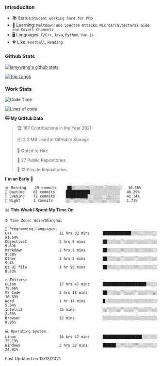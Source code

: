 ### Introduciton

- 📚 Status:`Student working hard for PhD`
- 🔎 Learning: `Meltdown and Spectre Attacks`, `Microarchitectural Side and Covert Channels`
- 🖥️ Languages: `C/C++`, `Java`, `Python`, `Vue.js`
- ⚽ Like: `Football`, `Reading`

### Github Stats

[![iamywang's github stats](https://github-readme-stats.vercel.app/api?username=iamywang&count_private=true&show_icons=true)]()

[![Top Langs](https://github-readme-stats.vercel.app/api/top-langs/?username=iamywang&layout=compact)]()

### Work Stats

<!--START_SECTION:waka-->
![Code Time](http://img.shields.io/badge/Code%20Time-26%20hrs%2026%20mins-blue)

![Lines of code](https://img.shields.io/badge/From%20Hello%20World%20I%27ve%20Written-538%20Thousand%20lines%20of%20code-blue)

**🐱 My GitHub Data** 

> 🏆 167 Contributions in the Year 2021
 > 
> 📦 2.2 MB Used in GitHub's Storage 
 > 
> 💼 Opted to Hire
 > 
> 📜 27 Public Repositories 
 > 
> 🔑 12 Private Repositories  
 > 
**I'm an Early 🐤** 

```text
🌞 Morning    19 commits     ██░░░░░░░░░░░░░░░░░░░░░░░   10.86% 
🌆 Daytime    81 commits     ███████████░░░░░░░░░░░░░░   46.29% 
🌃 Evening    72 commits     ██████████░░░░░░░░░░░░░░░   41.14% 
🌙 Night      3 commits      ░░░░░░░░░░░░░░░░░░░░░░░░░   1.71%

```


📊 **This Week I Spent My Time On** 

```text
⌚︎ Time Zone: Asia/Shanghai

💬 Programming Languages: 
C++                      11 hrs 32 mins      █████████████░░░░░░░░░░░░   51.64% 
ObjectiveC               2 hrs 9 mins        ██░░░░░░░░░░░░░░░░░░░░░░░   9.69% 
Markdown                 2 hrs 8 mins        ██░░░░░░░░░░░░░░░░░░░░░░░   9.58% 
Other                    2 hrs 5 mins        ██░░░░░░░░░░░░░░░░░░░░░░░   9.4% 
Qt UI file               1 hr 58 mins        ██░░░░░░░░░░░░░░░░░░░░░░░   8.83%

🔥 Editors: 
CLion                    17 hrs 47 mins      ████████████████████░░░░░   79.66% 
VS Code                  2 hrs 18 mins       ██░░░░░░░░░░░░░░░░░░░░░░░   10.33% 
Word                     1 hr 14 mins        █░░░░░░░░░░░░░░░░░░░░░░░░   5.54% 
IntelliJ                 35 mins             ░░░░░░░░░░░░░░░░░░░░░░░░░   2.63% 
Browser                  12 mins             ░░░░░░░░░░░░░░░░░░░░░░░░░   0.95%

💻 Operating System: 
Linux                    16 hrs 47 mins      ██████████████████░░░░░░░   75.19% 
Windows                  5 hrs 32 mins       ██████░░░░░░░░░░░░░░░░░░░   24.81%

```


 Last Updated on 13/12/2021
<!--END_SECTION:waka-->

